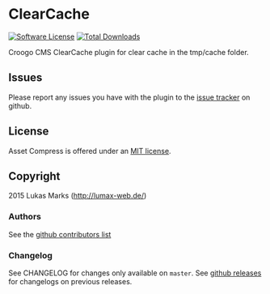 # ClearCache

[![Software License](https://img.shields.io/badge/license-MIT-brightgreen.svg?style=flat-square)](LICENSE.txt)
[![Total Downloads](https://img.shields.io/packagist/dt/lumaxw3b/croogo_clearcache.svg?style=flat-square)](https://packagist.org/packages/lumaxw3b/croogo_clearcache)

Croogo CMS ClearCache plugin for clear cache in the tmp/cache folder.

## Issues

Please report any issues you have with the plugin to the [issue tracker](http://github.com/LuMAXW3B/Croogo_ClearCache/issues) on github.

## License

Asset Compress is offered under an [MIT license](http://www.opensource.org/licenses/mit-license.php).

## Copyright

2015 Lukas Marks (http://lumax-web.de/)

### Authors

See the [github contributors list](http://github.com/LuMAXW3B/Croogo_ClearCache/graphs/contributors)

### Changelog

See CHANGELOG for changes only available on `master`. See
[github releases](http://github.com/LuMAXW3B/Croogo_ClearCache/releases) for changelogs on previous releases.
